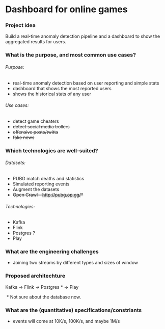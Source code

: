 # Dashboard for online games
### Project idea

Build a real-time anomaly detection pipeline and a dashboard to show the aggregated results for users.

### What is the purpose, and most common use cases?

###### Purpose:

- real-time anomaly detection based on user reporting and simple stats
- dashboard that shows the most reported users
- shows the historical stats of any user

###### Use cases:

- detect game cheaters
- ~~detect social media trollers~~
- ~~offensive posts/twitts~~
- ~~fake news~~

### Which technologies are well-suited?

###### Datasets:

- PUBG match deaths and statistics
- Simulated reporting events
- Augment the datasets
- ~~Open Crawl - http://pubg.op.gg/*~~

###### Technologies:

- Kafka
- Flink
- Postgres ?
- Play

### What are the engineering challenges

- Joining two streams by different types and sizes of window

### Proposed architechture

Kafka -> Flink -> Postgres * -> Play

​	* Not sure about the database now. 

### What are the (quantitative) specifications/constriants

- events will come at 10K/s, 100K/s, and maybe 1M/s